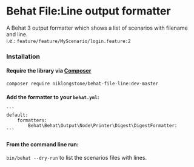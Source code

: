 # Behat File:Line output formatter

A Behat 3 output formatter which shows a list of scenarios with filename and line.  
i.e.: `feature/feature/MyScenario/login.feature:2`

### Installation
#### Require the library via [Composer](https://getcomposer.org/)
`composer require niklongstone/behat-file-line:dev-master`

#### Add the formatter to your `behat.yml`:
    ```
    default:
        formatters:
            Behat\Behat\Output\Node\Printer\Digest\DigestFormatter:
    ```
#### From the command line run:  
`bin/behat --dry-run` to list the scenarios files with lines.
